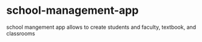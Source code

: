 # school-management-app
school mangement app allows to create students and faculty, textbook, and classrooms
